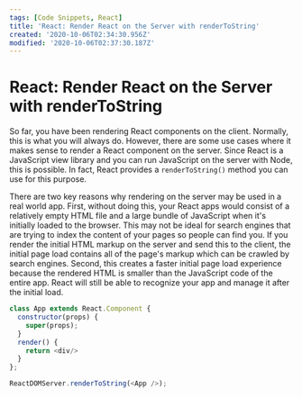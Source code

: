 ```yaml
---
tags: [Code Snippets, React]
title: 'React: Render React on the Server with renderToString'
created: '2020-10-06T02:34:30.956Z'
modified: '2020-10-06T02:37:30.187Z'
---
```


React: Render React on the Server with renderToString
=====================================================

So far, you have been rendering React components on the client. Normally, this is what you will always do. However, there are some use cases where it makes sense to render a React component on the server. Since React is a JavaScript view library and you can run JavaScript on the server with Node, this is possible. In fact, React provides a `renderToString()` method you can use for this purpose.

There are two key reasons why rendering on the server may be used in a real world app. First, without doing this, your React apps would consist of a relatively empty HTML file and a large bundle of JavaScript when it's initially loaded to the browser. This may not be ideal for search engines that are trying to index the content of your pages so people can find you. If you render the initial HTML markup on the server and send this to the client, the initial page load contains all of the page's markup which can be crawled by search engines. Second, this creates a faster initial page load experience because the rendered HTML is smaller than the JavaScript code of the entire app. React will still be able to recognize your app and manage it after the initial load.

``` javascript
class App extends React.Component {
  constructor(props) {
    super(props);
  }
  render() {
    return <div/>
  }
};

ReactDOMServer.renderToString(<App />);
```
